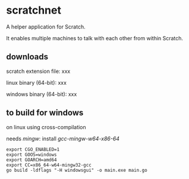 scratchnet
==========

A helper application for Scratch.

It enables multiple machines to talk with each other from within Scratch.

downloads
---------

scratch extension file: xxx


linux binary (64-bit): xxx

windows binary (64-bit): xxx

to build for windows
--------------------

on linux using cross-compilation

needs _mingw_: install _gcc-mingw-w64-x86-64_

    export CGO_ENABLED=1
    export GOOS=windows
    export GOARCH=amd64
    export CC=x86_64-w64-mingw32-gcc
    go build -ldflags "-H windowsgui" -o main.exe main.go
